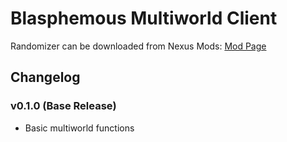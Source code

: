 # Blasphemous Multiworld Client

Randomizer can be downloaded from Nexus Mods: [Mod Page](https://www.nexusmods.com/blasphemous/mods/15)

## Changelog

### v0.1.0 (Base Release)
- Basic multiworld functions
